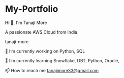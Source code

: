 # My-Portfolio

Hi 👋, I'm Tanaji More

A passionate AWS Cloud from India.

tanaji-more

🔭 I’m currently working on Python, SQL

🌱 I’m currently learning Snowflake, DBT, Python, Oracle, 

📫 How to reach me tanajimore33@gmail.com
